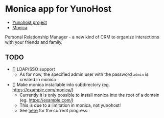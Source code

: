 # Monica app for YunoHost

- [Yunohost project](https://yunohost.org)
- [Monica](https://monicahq.com/)

Personal Relationship Manager - a new kind of CRM to organize interactions with your friends and family.

## TODO

* [] LDAP/SSO support
  * As for now, the specified admin user with the password `admin` is created in monica
* [] Make monica installable into subdirectory (eg. https://example.com/monica/)
  * Currently it is only possible to install monica into the root of a domain (eg. https://example.com/)
  * This is due to a limitation in monica, not yunohost!
  * See [here](https://github.com/monicahq/monica/issues/139) for the current progress.
